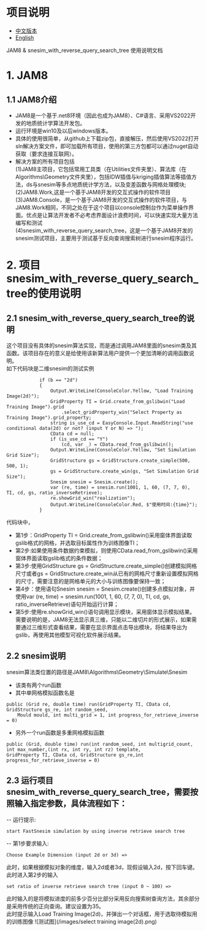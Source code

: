 # 项目说明
- [中文版本](README-zh.md)
- [English](README.md)

JAM8 & snesim_with_reverse_query_search_tree 使用说明文档
# 1. JAM8
## 1.1 JAM8介绍
- JAM8是一个基于.net8环境（因此也成为JAM8）、C#语言、采用VS2022开发的地质统计学算法开发包。
- 运行环境是win10及以后windows版本。
- 具体的使用很简单，从github上下载zip包，直接解压，然后使用VS2022打开sln解决方案文件，即可加载所有项目，使用的第三方包都可以通过nuget自动获取（要求连接互联网）。
- 解决方案的所有项目包括<br>
(1)JAM8主项目，它包括常用工具类（在Utilities文件夹里）、算法库（在Algorithms\Geometry文件夹里），包括IDW插值与kriging插值算法等插值方法，ds与snesim等多点地质统计学方法，以及变差函数与网格处理模块;<br>
(2)JAM8.Work,这是一个基于JAM8开发的交互式操作的软件项目<br>
(3)JAM8.Console，是一个基于JAM8开发的交互式操作的软件项目，与JAM8.Work相同，不同之处在于这个项目以console控制台作为菜单操作界面。优点是让算法开发者不必考虑界面设计浪费时间，可以快速实现大量方法编写和测试<br>
(4)snesim_with_reverse_query_search_tree，这是一个基于JAM8开发的snesim测试项目，主要用于测试基于反向查询搜索树进行snesim程序运行。

# 2. 项目snesim_with_reverse_query_search_tree的使用说明
## 2.1 snesim_with_reverse_query_search_tree的说明
这个项目没有具体的snesim算法实现，而是通过调用JAM8里面的snesim类及其函数。该项目存在的意义是给使用该新算法用户提供一个更加清晰的调用函数说明。<br>
如下代码块是二维snesim的测试实例
```
            if (b == "2d")
            {
                Output.WriteLine(ConsoleColor.Yellow, "Load Training Image(2d)");
                GridProperty TI = Grid.create_from_gslibwin("Load Training Image").grid
                    .select_gridProperty_win("Select Property as Training Image").grid_property;
                string is_use_cd = EasyConsole.Input.ReadString("use conditional data(2d) or not? (input Y or N) => ");
                CData cd = null;
                if (is_use_cd == "Y")
                    (cd, var _) = CData.read_from_gslibwin();
                Output.WriteLine(ConsoleColor.Yellow, "Set Simulation Grid Size");
                GridStructure gs = GridStructure.create_simple(500, 500, 1);
                gs = GridStructure.create_win(gs, "Set Simulation Grid Size");
                Snesim snesim = Snesim.create();
                var (re, time) = snesim.run(1001, 1, 60, (7, 7, 0), TI, cd, gs, ratio_inverseRetrieve);
                re.showGrid_win("realization");
                Output.WriteLine(ConsoleColor.Red, $"使用时间:{time}");
            }
```
代码块中，<br>
- 第1步：GridProperty TI = Grid.create_from_gslibwin()采用窗体界面读取gslib格式的网格，并选取目标属性作为训练图像TI；<br>
- 第2步:如果使用条件数据约束模拟，则使用CData.read_from_gslibwin()采用窗体界面读取gslib格式的条件数据；<br>
- 第3步:使用GridStructure gs = GridStructure.create_simple()创建模拟网格尺寸或者gs = GridStructure.create_win从已有的网格尺寸重新设置模拟网格的尺寸，需要注意的是网格单元的大小与训练图像要保持一致；<br>
- 第4步：使用语句Snesim snesim = Snesim.create()创建多点模拟对象，并使用var (re, time) = snesim.run(1001, 1, 60, (7, 7, 0), TI, cd, gs, ratio_inverseRetrieve)语句开始运行计算；<br>
- 第5步:使用re.showGrid_win()语句调用显示模块，采用窗体显示模拟结果。需要说明的是，JAM8无法显示真三维，只能以二维切片的形式展示，如果需要通过三维形式查看结果，需要在显示界面点击导出模块，将结果导出为gslib，再使用其他模型可视化软件展示结果。<br>

## 2.2 snesim说明<br>
snesim算法类位置的路径是JAM8\Algorithms\Geometry\Simulate\Snesim<br>
- 该类有两个run函数<br>
- 其中单网格模拟函数名是
```
public (Grid re, double time) run(GridProperty TI, CData cd, GridStructure gs_re, int random_seed,
    Mould mould, int multi_grid = 1, int progress_for_retrieve_inverse = 0)
```
- 另外一个run函数是多重网格模拟函数
```
public (Grid, double time) run(int random_seed, int multigrid_count, int max_number,(int rx, int ry, int rz) template, 
GridProperty TI, CData cd, GridStructure gs_re,int progress_for_retrieve_inverse = 0)
```
## 2.3 运行项目snesim_with_reverse_query_search_tree，需要按照输入指定参数，具体流程如下：<br>
-- 运行提示:
```
start FastSnesim simulation by using inverse retrieve search tree
```
-- 第1步要求输入: 
```
Choose Example Dimension (input 2d or 3d) =>
```
此时，如果根据模拟对象的维度，输入2d或者3d，现假设输入2d，按下回车键。<br>
此时进入第2步的输入
```
set ratio of inverse retrieve search tree (input 0 ~ 100) =>
```
此时输入的是将模拟进度的前多少百分比部分采用反向搜索树查询方法，其余部分是采用传统的正向查询。建议设置为35。<br>
此时提示输入Load Training Image(2d)，并弹出一个对话框，用于选取待模拟用的训练图像
![测试图](/images/select training image(2d).png)



